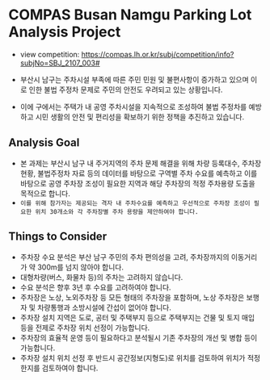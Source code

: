 # COMPAS Busan Namgu Parking Lot Analysis Project
* view competition: https://compas.lh.or.kr/subj/competition/info?subjNo=SBJ_2107_003#


* 부산시 남구는 주차시설 부족에 따른 주민 민원 및 불편사항이 증가하고 있으며 이로 인한 불법 주정차 문제로 주민의 안전도 우려되고 있는 상황입니다.
* 이에 구에서는 주택가 내 공영 주차시설을 지속적으로 조성하여 불법 주정차를 예방하고 시민 생활의 안전 및 편리성을 확보하기 위한 정책을 추진하고 있습니다.

## Analysis Goal

 * 본 과제는 부산시 남구 내 주거지역의 주차 문제 해결을 위해 차량 등록대수, 주차장 현황, 불법주정차 자료 등의 데이터를 바탕으로 구역별 주차 수요를 예측하고 이를 바탕으로 공영 주차장 조성이 필요한 지역과 해당 주차장의 적정 주차용량 도출을 목적으로 합니다.
 * `이를 위해 참가자는 제공되는 격자 내 주차수요를 예측하고 우선적으로 주차장 조성이 필요한 위치 30개소와 각 주차장별 주차 용량을 제안하여야 합니다.`

## Things to Consider

 * 주차장 수요 분석은 부산 남구 주민의 주차 편의성을 고려, 주차장까지의 이동거리가 약 300m를 넘지 않아야 합니다.
 * 대형차량(버스, 화물차 등)의 주차는 고려하지 않습니다.
 * 수요 분석은 향후 3년 후 수요를 고려하여야 합니다.
 * 주차장은 노상, 노외주차장 등 모든 형태의 주차장을 포함하며, 노상 주차장은 보행자 및 차량통행과 소방시설에 간섭이 없어야 합니다.
 * 주차장 설치 지역은 도로, 공터 및 주택부지 등으로 주택부지는 건물 및 토지 매입 등을 전제로 주차장 위치 선정이 가능합니다.
 * 주차장의 효율적 운영 등이 필요하다고 분석될시 기존 주차장의 개선 및 병합 등이 가능합니다.
 * 주차장 설치 위치 선정 후 반드시 공간정보(지형도)로 위치를 검토하여 위치가 적정한지를 검토하여야 합니다. 
